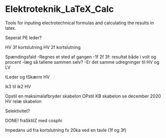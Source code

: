 # Elektroteknik_LaTeX_Calc
Tools for inputing electrotechnical formulas and calculating the results in latex.

Seperat PE leder?

HV 3f kortslutning
HV 2f kortslutning

Spændingsfald
	-Regnes et sted af gangen
	-1f 2f 3f: resultat både i volt og procent
	-læg så tallene sammen selv?
	-Er det samme udregninger til HV og LV

tLeder og tSkærm HV

ik3 til ik2 HV

Opstil en maksimalafbryder skabelon
OPstil KB skabelon se december 2020
HV relæ skabelon

Selektivitet?

DONE! fraSktilZ med cosphi

Impedans ud fra kortslutning fx 20ka ved en tavle (1f og 3f)